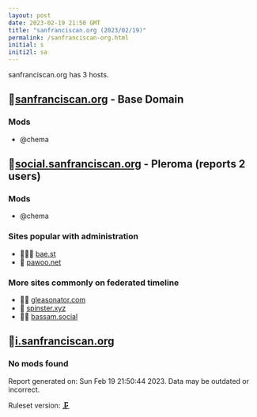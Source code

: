 ```yaml
---
layout: post
date: 2023-02-19 21:50 GMT
title: "sanfranciscan.org (2023/02/19)"
permalink: /sanfranciscan-org.html
initial: s
initi2l: sa
---
```


sanfranciscan.org has 3 hosts.

## 🦝[sanfranciscan.org](https://sanfranciscan.org) - Base Domain

### Mods
 * @chema

## 🦝[social.sanfranciscan.org](https://social.sanfranciscan.org) - Pleroma (reports 2 users)

### Mods
 * @chema

### Sites popular with administration

* 🦝🧸💉 [bae.st](/bae-st.html)
* 🧸 [pawoo.net](/pawoo-net.html)

### More sites commonly on federated timeline

* 🦝🧸 [gleasonator.com](/gleasonator-com.html)
* 🦝 [spinster.xyz](/spinster-xyz.html)
* 🦝🧸 [bassam.social](/bassam-social.html)

## 🦝[i.sanfranciscan.org](https://i.sanfranciscan.org)

### No mods found

Report generated on: Sun Feb 19 21:50:44 2023. Data may be outdated or incorrect.

Ruleset version: [🗜](/version-clamp)
